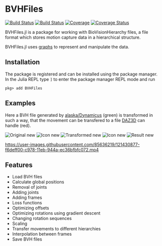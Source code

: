 # BVHFiles

[![Build Status](https://travis-ci.com/CarlBittendorf/BVHFiles.jl.svg?branch=master)](https://travis-ci.com/CarlBittendorf/BVHFiles.jl)
[![Build Status](https://ci.appveyor.com/api/projects/status/github/CarlBittendorf/BVH.jl?svg=true)](https://ci.appveyor.com/project/CarlBittendorf/BVH-jl)
[![Coverage](https://codecov.io/gh/CarlBittendorf/BVH.jl/branch/master/graph/badge.svg)](https://codecov.io/gh/CarlBittendorf/BVH.jl)
[![Coverage Status](https://coveralls.io/repos/github/CarlBittendorf/BVHFiles.jl/badge.svg?branch=master)](https://coveralls.io/github/CarlBittendorf/BVHFiles.jl?branch=master)

BVHFiles.jl is a package for working with BioVisionHierarchy files, a file format which stores motion capture data in a hierarchical structure. 

BVHFiles.jl uses [graphs](https://github.com/JuliaGraphs/LightGraphs.jl) to represent and manipulate the data.

## Installation

The package is registered and can be installed using the package manager.
In the Julia REPL type `]` to enter the package manager REPL mode and run

```
pkg> add BVHFiles
```

## Examples

Here a BVH file generated by [alaska/Dynamicus](https://www.ifm-chemnitz.de/produkte/mensch-technik-interaktion/alaskadynamicus/) (green) is transformed in such a way, that the 
movement can be transfered to a file [DAZ3D](https://www.daz3d.com/) can handle (red).

![Original new](https://user-images.githubusercontent.com/85636219/121555428-4b36bd00-ca13-11eb-9ef7-8341cf912ba0.png)
![Icon new](https://user-images.githubusercontent.com/85636219/121555373-3eb26480-ca13-11eb-89e2-074c1e0da9ae.png)
![Transformed new](https://user-images.githubusercontent.com/85636219/121555473-5558bb80-ca13-11eb-9ad7-f23339926045.png)
![Icon new](https://user-images.githubusercontent.com/85636219/121555373-3eb26480-ca13-11eb-89e2-074c1e0da9ae.png)
![Result new](https://user-images.githubusercontent.com/85636219/121555540-630e4100-ca13-11eb-83a6-a258653f5b4b.png)



https://user-images.githubusercontent.com/85636219/121430877-f6deff00-c978-11eb-944a-ec36bfbfc072.mp4


## Features

- Load BVH files
- Calculate global positions
- Removal of joints 
- Adding joints
- Adding frames
- Loss functions
- Optimizing offsets
- Optimizing rotations using gradient descent
- Changing rotation sequences
- Scaling
- Transfer movements to different hierarchies
- Interpolation between frames
- Save BVH files
